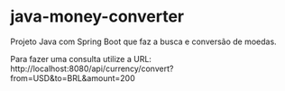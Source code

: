 # java-money-converter
Projeto Java com Spring Boot que faz a busca e conversão de moedas.

Para fazer uma consulta utilize a URL: http://localhost:8080/api/currency/convert?from=USD&to=BRL&amount=200
